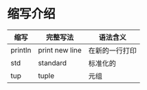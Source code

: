 # 缩写介绍

|   缩写  |  完整写法  |  语法含义  |
|--------|-----------|----------|
| println | print new line | 在新的一行打印 |
| std | standard | 标准化的 |
| tup | tuple | 元组 |
